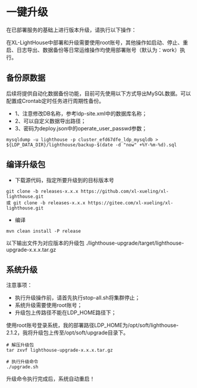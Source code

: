 # 一键升级

在已部署服务的基础上进行版本升级，请执行以下操作：

在XL-LightHouse中部署和升级需要使用root账号，其他操作如启动、停止、重启、日志导出、数据备份等日常运维操作均使用部署账号（默认为：work）执行。

## 备份原数据

后续将提供自动化数据备份功能，目前可先使用以下方式导出MySQL数据。可以配置成Crontab定时任务进行周期性备份。

+ 1、注意修改DB名称，参考ldp-site.xml中的数据库名称；
+ 2、可以自定义数据导出路径；
+ 3、密码为deploy.json中的operate_user_passwd参数；

```
mysqldump -u lighthouse -p cluster_efd67dfe_ldp_mysqldb > ${LDP_DATA_DIR}/lighthouse/backup-$(date -d "now" +%Y-%m-%d).sql
```

## 编译升级包

+ 下载源代码，指定所要升级到的目标版本号
```
git clone -b releases-x.x.x https://github.com/xl-xueling/xl-lighthouse.git
或 git clone -b releases-x.x.x https://gitee.com/xl-xueling/xl-lighthouse.git
```

+ 编译

```
mvn clean install -P release
```
以下输出文件为对应版本的升级包
./lighthouse-upgrade/target/lighthouse-upgrade-x.x.x.tar.gz


## 系统升级

注意事项：
+ 执行升级操作前，请首先执行stop-all.sh将集群停止；
+ 系统升级需要使用root账号；
+ 升级包上传路径不能在LDP_HOME路径下；

使用root账号登录系统，我的部署路径LDP_HOME为/opt/soft/lighthouse-2.1.2，我将升级包上传至/opt/soft/upgrade目录下。

```
# 解压升级包
tar zxvf lighthouse-upgrade-x.x.x.tar.gz

# 执行升级命令
./upgrade.sh
```

升级命令执行完成后，系统自动重启！


